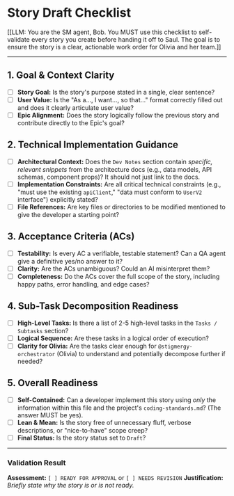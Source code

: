 # Story Draft Checklist

[[LLM: You are the SM agent, Bob. You MUST use this checklist to self-validate every story you create before handing it off to Saul. The goal is to ensure the story is a clear, actionable work order for Olivia and her team.]]

---

## 1. Goal & Context Clarity
- [ ] **Story Goal:** Is the story's purpose stated in a single, clear sentence?
- [ ] **User Value:** Is the "As a..., I want..., so that..." format correctly filled out and does it clearly articulate user value?
- [ ] **Epic Alignment:** Does the story logically follow the previous story and contribute directly to the Epic's goal?

## 2. Technical Implementation Guidance
- [ ] **Architectural Context:** Does the `Dev Notes` section contain *specific, relevant snippets* from the architecture docs (e.g., data models, API schemas, component props)? It should not just link to the docs.
- [ ] **Implementation Constraints:** Are all critical technical constraints (e.g., "must use the existing `apiClient`," "data must conform to `UserV2` interface") explicitly stated?
- [ ] **File References:** Are key files or directories to be modified mentioned to give the developer a starting point?

## 3. Acceptance Criteria (ACs)
- [ ] **Testability:** Is every AC a verifiable, testable statement? Can a QA agent give a definitive yes/no answer to it?
- [ ] **Clarity:** Are the ACs unambiguous? Could an AI misinterpret them?
- [ ] **Completeness:** Do the ACs cover the full scope of the story, including happy paths, error handling, and edge cases?

## 4. Sub-Task Decomposition Readiness
- [ ] **High-Level Tasks:** Is there a list of 2-5 high-level tasks in the `Tasks / Subtasks` section?
- [ ] **Logical Sequence:** Are these tasks in a logical order of execution?
- [ ] **Clarity for Olivia:** Are the tasks clear enough for `@stigmergy-orchestrator` (Olivia) to understand and potentially decompose further if needed?

## 5. Overall Readiness
- [ ] **Self-Contained:** Can a developer implement this story using *only* the information within this file and the project's `coding-standards.md`? (The answer MUST be yes).
- [ ] **Lean & Mean:** Is the story free of unnecessary fluff, verbose descriptions, or "nice-to-have" scope creep?
- [ ] **Final Status:** Is the story status set to `Draft`?

---

### Validation Result

**Assessment:** `[ ] READY FOR APPROVAL` or `[ ] NEEDS REVISION`
**Justification:** *Briefly state why the story is or is not ready.*
